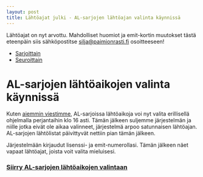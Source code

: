 ```yaml
---
layout: post
title: Lähtöajat julki - AL-sarjojen lähtöajan valinta käynnissä
---
```


Lähtöajat on nyt arvottu. Mahdolliset huomiot ja emit-kortin muutokset tästä eteenpäin siis sähköpostitse silja@paimionrasti.fi osoitteeseen!

 * [Sarjoittain](https://finnspring2019.eu/lahtolista_sarja.html)
 * [Seuroittain](https://finnspring2019.eu/lahtolista_seura.html)

# AL-sarjojen lähtöaikojen valinta käynnissä

Kuten [aiemmin viestimme](https://finnspring2019.eu/2019-03-23-vapaat-lahtoajat-al-sarjoihin/), AL-sarjoissa lähtöaikoja voi nyt valita erillisellä ohjelmalla perjantaihin klo 16 asti. Tämän jälkeen suljemme järjestelmän ja niille jotka eivät ole aikaa valinneet, järjestelmä arpoo satunnaisen lähtöajan. AL-sarjojen lähtölistat päivittyvät nettiin pian tämän jälkeen.

Järjestelmään kirjaudut lisenssi- ja emit-numerollasi. Tämän jälkeen näet vapaat lähtöajat, joista voit valita mieluisesi.

### [Siirry AL-sarjojen lähtöaikojen valintaan](http://sts.virit.in)

